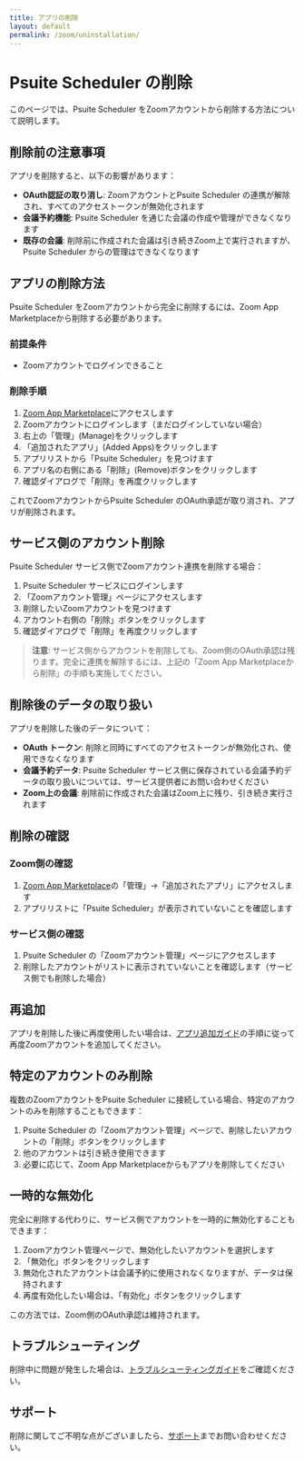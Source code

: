 ```yaml
---
title: アプリの削除
layout: default
permalink: /zoom/uninstallation/
---
```


# Psuite Scheduler の削除

このページでは、Psuite Scheduler をZoomアカウントから削除する方法について説明します。

## 削除前の注意事項

アプリを削除すると、以下の影響があります：

- **OAuth認証の取り消し**: ZoomアカウントとPsuite Scheduler の連携が解除され、すべてのアクセストークンが無効化されます
- **会議予約機能**: Psuite Scheduler を通じた会議の作成や管理ができなくなります
- **既存の会議**: 削除前に作成された会議は引き続きZoom上で実行されますが、Psuite Scheduler からの管理はできなくなります

## アプリの削除方法

Psuite Scheduler をZoomアカウントから完全に削除するには、Zoom App Marketplaceから削除する必要があります。

### 前提条件
- Zoomアカウントでログインできること

### 削除手順

1. [Zoom App Marketplace](https://marketplace.zoom.us/)にアクセスします
2. Zoomアカウントにログインします（まだログインしていない場合）
3. 右上の「管理」(Manage)をクリックします
4. 「追加されたアプリ」(Added Apps)をクリックします
5. アプリリストから「Psuite Scheduler」を見つけます
6. アプリ名の右側にある「削除」(Remove)ボタンをクリックします
7. 確認ダイアログで「削除」を再度クリックします

これでZoomアカウントからPsuite Scheduler のOAuth承認が取り消され、アプリが削除されます。

## サービス側のアカウント削除

Psuite Scheduler サービス側でZoomアカウント連携を削除する場合：

1. Psuite Scheduler サービスにログインします
2. 「Zoomアカウント管理」ページにアクセスします
3. 削除したいZoomアカウントを見つけます
4. アカウント右側の「削除」ボタンをクリックします
5. 確認ダイアログで「削除」を再度クリックします

> **注意**: サービス側からアカウントを削除しても、Zoom側のOAuth承認は残ります。完全に連携を解除するには、上記の「Zoom App Marketplaceから削除」の手順も実施してください。

## 削除後のデータの取り扱い

アプリを削除した後のデータについて：

- **OAuth トークン**: 削除と同時にすべてのアクセストークンが無効化され、使用できなくなります
- **会議予約データ**: Psuite Scheduler サービス側に保存されている会議予約データの取り扱いについては、サービス提供者にお問い合わせください
- **Zoom上の会議**: 削除前に作成された会議はZoom上に残り、引き続き実行されます

## 削除の確認

### Zoom側の確認

1. [Zoom App Marketplace](https://marketplace.zoom.us/)の「管理」→「追加されたアプリ」にアクセスします
2. アプリリストに「Psuite Scheduler」が表示されていないことを確認します

### サービス側の確認

1. Psuite Scheduler の「Zoomアカウント管理」ページにアクセスします
2. 削除したアカウントがリストに表示されていないことを確認します（サービス側でも削除した場合）

## 再追加

アプリを削除した後に再度使用したい場合は、[アプリ追加ガイド](/zoom/installation/)の手順に従って再度Zoomアカウントを追加してください。

## 特定のアカウントのみ削除

複数のZoomアカウントをPsuite Scheduler に接続している場合、特定のアカウントのみを削除することもできます：

1. Psuite Scheduler の「Zoomアカウント管理」ページで、削除したいアカウントの「削除」ボタンをクリックします
2. 他のアカウントは引き続き使用できます
3. 必要に応じて、Zoom App Marketplaceからもアプリを削除してください

## 一時的な無効化

完全に削除する代わりに、サービス側でアカウントを一時的に無効化することもできます：

1. Zoomアカウント管理ページで、無効化したいアカウントを選択します
2. 「無効化」ボタンをクリックします
3. 無効化されたアカウントは会議予約に使用されなくなりますが、データは保持されます
4. 再度有効化したい場合は、「有効化」ボタンをクリックします

この方法では、Zoom側のOAuth承認は維持されます。

## トラブルシューティング

削除中に問題が発生した場合は、[トラブルシューティングガイド](/zoom/troubleshooting/)をご確認ください。

## サポート

削除に関してご不明な点がございましたら、[サポート](/zoom/support/)までお問い合わせください。
